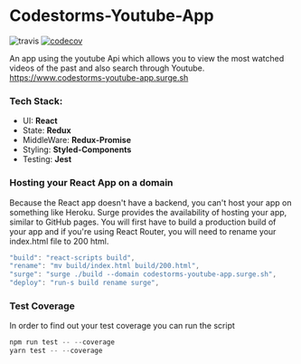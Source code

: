 # Codestorms-Youtube-App
![travis](https://travis-ci.org/Samatar26/codestorms-youtube-app.svg?branch=staging)
[![codecov](https://codecov.io/gh/Samatar26/codestorms-youtube-app/branch/staging/graph/badge.svg)](https://codecov.io/gh/Samatar26/codestorms-youtube-app)

An app using the youtube Api which allows you to view the most watched videos of the past and also search through Youtube. https://www.codestorms-youtube-app.surge.sh

### Tech Stack:
- UI: __React__
- State: **Redux**
- MiddleWare: **Redux-Promise**
- Styling: **Styled-Components**
- Testing: **Jest**


### Hosting your React App on a domain
Because the React app doesn't have a backend, you can't host your app on something like Heroku.
Surge provides the availability of hosting your app, similar to GitHub pages. You will first have to build a production build of your app and if you're using React Router, you will need to rename your index.html file to 200 html.


```js
"build": "react-scripts build",
"rename": "mv build/index.html build/200.html",
"surge": "surge ./build --domain codestorms-youtube-app.surge.sh",
"deploy": "run-s build rename surge",
```
### Test Coverage
In order to find out your test coverage you can run the script
```js
npm run test -- --coverage
yarn test -- --coverage
```
